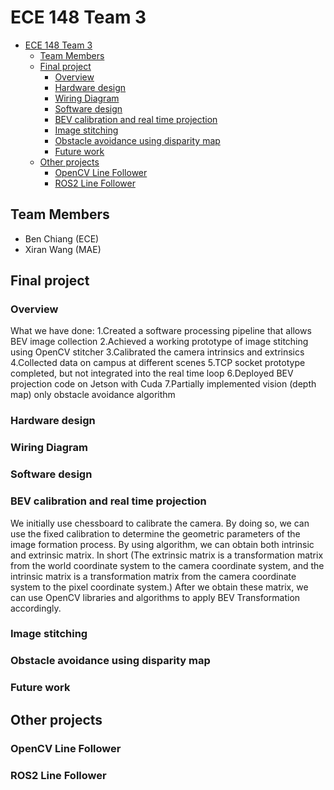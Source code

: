 # ECE 148 Team 3

- [ECE 148 Team 3](#ece-148-team-3)
  - [Team Members](#team-members)
  - [Final project](#final-project)
    - [Overview](#overview)
    - [Hardware design](#hardware-design)
    - [Wiring Diagram](#wiring-diagram)
    - [Software design](#software-design)
    - [BEV calibration and real time projection](#bev-calibration-and-real-time-projection)
    - [Image stitching](#image-stitching)
    - [Obstacle avoidance using disparity map](#obstacle-avoidance-using-disparity-map)
    - [Future work](#future-work)
  - [Other projects](#other-projects)
    - [OpenCV Line Follower](#opencv-line-follower)
    - [ROS2 Line Follower](#ros2-line-follower)


## Team Members

- Ben Chiang (ECE)
- Xiran Wang (MAE)

## Final project

### Overview

What we have done:
1.Created a software processing pipeline that allows BEV image collection
2.Achieved a working prototype of image stitching using OpenCV stitcher
3.Calibrated the camera intrinsics and extrinsics
4.Collected data on campus at different scenes
5.TCP socket prototype completed, but not integrated into the real time loop
6.Deployed BEV projection code on Jetson with Cuda
7.Partially implemented vision (depth map) only obstacle avoidance algorithm

### Hardware design

### Wiring Diagram

### Software design

### BEV calibration and real time projection
We initially use chessboard to calibrate the camera. By doing so, we can use the fixed calibration to determine the geometric parameters of the image formation process. By using algorithm, we can obtain both intrinsic and extrinsic matrix. In short (The extrinsic matrix is a transformation matrix from the world coordinate system to the camera coordinate system, and the intrinsic matrix is a transformation matrix from the camera coordinate system to the pixel coordinate system.) After we obtain these matrix, we can use OpenCV libraries and algorithms to apply BEV Transformation accordingly.

### Image stitching

### Obstacle avoidance using disparity map

### Future work


## Other projects

### OpenCV Line Follower

### ROS2 Line Follower
